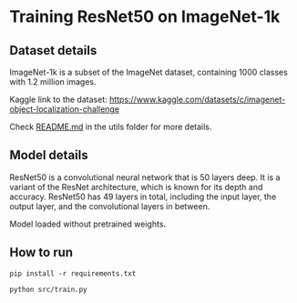 # Training ResNet50 on ImageNet-1k


## Dataset details

ImageNet-1k is a subset of the ImageNet dataset, containing 1000 classes with 1.2 million images. 

Kaggle link to the dataset: https://www.kaggle.com/datasets/c/imagenet-object-localization-challenge


Check [README.md](./utils/README.md) in the utils folder for more details.


## Model details

ResNet50 is a convolutional neural network that is 50 layers deep. It is a variant of the ResNet architecture, which is known for its depth and accuracy. ResNet50 has 49 layers in total, including the input layer, the output layer, and the convolutional layers in between.

Model loaded without pretrained weights.


## How to run

```
pip install -r requirements.txt
```

```bash
python src/train.py
```
